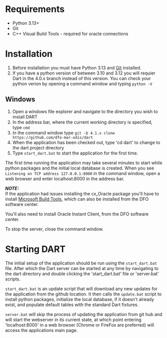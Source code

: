 # Requirements
* Python 3.13+
* Git
* C++ Visual Build Tools - required for oracle connections

# Installation
1. Before installation you must have Python 3.13 and [Git](https://git-scm.com/) installed.
2. If you have a python version of between 3.10 and 3.12 you will requier Dart in the 4.0.x branch instead of this version. You can check your python verion by opening a command window and typing `python -V`

## Windows
1. Open a windows file explorer and navigate to the directory you wish to install DART
1. In the address bar, where the current working directory is specified, type `cmd`
1. In the command window type `git -b 4.1.x clone https://github.com/dfo-mar-odis/dart`
1. When the application has been checked out, type 'cd dart' to change to the dart project directory
1. Type `start_dart.bat` to start the application for the first time.

The first time running the application may take several minutes to start while python packages and the initial local database is created. When you see `Listening on TCP address 127.0.0.1:8000` in the command window, open a web browser and enter localhost:8000 in the address bar.

***NOTE:***  
If the application had issues installing the cx_Oracle package you'll have to install [Microsoft Build Tools](https://visualstudio.microsoft.com/visual-cpp-build-tools/), which can also be installed from the DFO software center.

You'll also need to install Oracle Instant Client, from the DFO software center.

To stop the server, close the command window.

# Starting DART

The initial setup of the application should be run using the `start_dart.bat` file. After which the Dart server can be started at any time by navigating to the dart directory and double clicking the 'start_dart.bat' file or 'server.bat' scripts.

`start_dart.bat` is an update script that will download any new updates for the application from the github location. It then calls the `update.bat` script to install python packages, initialize the local database, if it doesn't already exist, and populate default tables with the standard Dart fixtures.

`server.bat` will skip the process of updating the application from git hub and will start the webserver in its current state, at which point entering 'localhost:8000' in a web browser (Chrome or FireFox are preferred) will access the applications main page.
